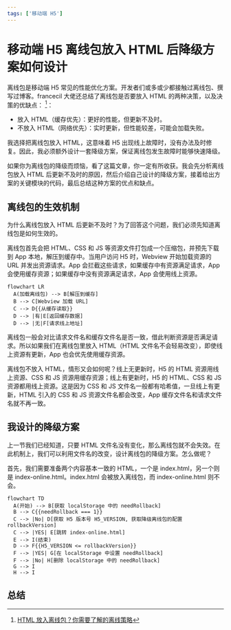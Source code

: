 ```yaml
---
tags: ['移动端 H5']
---
```


# 移动端 H5 离线包放入 HTML 后降级方案如何设计

离线包是移动端 H5 常见的性能优化方案。开发者们或多或少都接触过离线包、撰写过博客。francecil 大佬还总结了离线包是否要放入 HTML 的两种决策，以及决策的优缺点： [^1]：

- 放入 HTML（缓存优先）：更好的性能，但更新不及时。
- 不放入 HTML（网络优先）：实时更新，但性能较差，可能会加载失败。

我选择把离线包放入 HTML，这意味着 H5 出现线上故障时，没有办法及时修复。因此，我必须额外设计一套降级方案，保证离线包发生故障时能够快速降级。

如果你为离线包的降级而烦恼，看了这篇文章，你一定有所收获。我会先分析离线包放入 HTML 后更新不及时的原因，然后介绍自己设计的降级方案，接着给出方案的关键模块的代码，最后总结这种方案的优点和缺点。

## 离线包的生效机制

为什么离线包放入 HTML 后更新不及时？为了回答这个问题，我们必须先知道离线包是如何生效的。

离线包首先会把 HTML、CSS 和 JS 等资源文件打包成一个压缩包，并预先下载到 App 本地，解压到缓存中。当用户访问 H5 时，Webview 开始加载资源的 URL 并发出资源请求。App 会拦截这些请求，如果缓存中有资源满足请求，App 会使用缓存资源；如果缓存中没有资源满足请求，App 会使用线上资源。

```mermaid
flowchart LR
  A(加载离线包) --> B[解压到缓存]
  B --> C[Webview 加载 URL]
  C --> D{{从缓存读取}}
  D --> |有|E[返回缓存数据]
  D --> |无|F[请求线上地址]
```

离线包一般会对比请求文件名和缓存文件名是否一致，借此判断资源是否满足请求。所以如果我们在离线包里放入 HTML（HTML 文件名不会轻易改变），即使线上资源有更新，App 也会优先使用缓存资源。

离线包不放入 HTML，情形又会如何呢？线上无更新时，H5 的 HTML 资源用线上资源、CSS 和 JS 资源用缓存资源；线上有更新时，H5 的 HTML、CSS 和 JS 资源都用线上资源。这是因为 CSS 和 JS 文件名一般都有哈希值，一旦线上有更新，HTML 引入的 CSS 和 JS 资源文件名都会改变，App 缓存文件名和请求文件名就不再一致。

## 我设计的降级方案

上一节我们已经知道，只要 HTML 文件名没有变化，那么离线包就不会失效。在此机制上，我们可以利用文件名的改变，设计离线包的降级方案。怎么做呢？

首先，我们需要准备两个内容基本一致的 HTML，一个是 index.html，另一个则是 index-online.html。index.html 会被放入离线包，而 index-online.html 则不会。

```mermaid
flowchart TD
  A(开始) --> B[获取 localStorage 中的 needRollback]
  B --> C{{needRollback === 1}}
  C --> |No| D[获取 H5 版本号 H5_VERSION, 获取降级离线包的配置 rollbackVersion]
  C --> |YES| E[跳转 index-online.html]
  E --> I(结束)
  D --> F{{H5_VERSION <= rollbackVersion}}
  F --> |YES| G[在 localStorage 中设置 needRollback]
  F --> |No| H[删除 localStorage 中的 needRollback]
  G --> I
  H --> I
```

## 总结

[^1]: [HTML 放入离线包？你需要了解的离线策略](https://juejin.cn/post/7254549436625256506)

